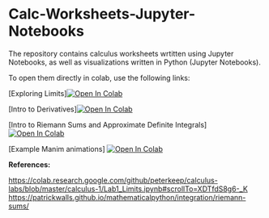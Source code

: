 # Calc-Worksheets-Jupyter-Notebooks
The repository contains calculus worksheets wrtitten using Jupyter Notebooks, as well as visualizations written in Python (Jupyter Notebooks).

To open them directly in colab, use the following links:

[Exploring Limits][![Open In Colab](https://colab.research.google.com/assets/colab-badge.svg)](https://colab.research.google.com/github/brbushka/Calc-Worksheets-Jupyter-Notebooks-/blob/main/Exploring%20Limits%20(GC).ipynb)
 
[Intro to Derivatives][![Open In Colab](https://colab.research.google.com/assets/colab-badge.svg)](https://colab.research.google.com/github/brbushka/Calc-Worksheets-Jupyter-Notebooks-/blob/main/Intro%20to%20Derivatives%20New%20(GC).ipynb)

[Intro to Riemann Sums and Approximate Definite Integrals] [![Open In Colab](https://colab.research.google.com/assets/colab-badge.svg)](https://colab.research.google.com/github/brbushka/Calc-Worksheets-Jupyter-Notebooks-/blob/main/Intro%20to%20Riemann%20Sums%20and%20Approx%20Definite%20Integrals%20(GC).ipynb)

[Example Manim animations]  [![Open In Colab](https://colab.research.google.com/assets/colab-badge.svg)](https://colab.research.google.com/github/brbushka/Calc-Worksheets-Jupyter-Notebooks-/blob/main/Manimation.ipynb)



**References:**

https://colab.research.google.com/github/peterkeep/calculus-labs/blob/master/calculus-1/Lab1_Limits.ipynb#scrollTo=XDTfdS8g6-_K
https://patrickwalls.github.io/mathematicalpython/integration/riemann-sums/
